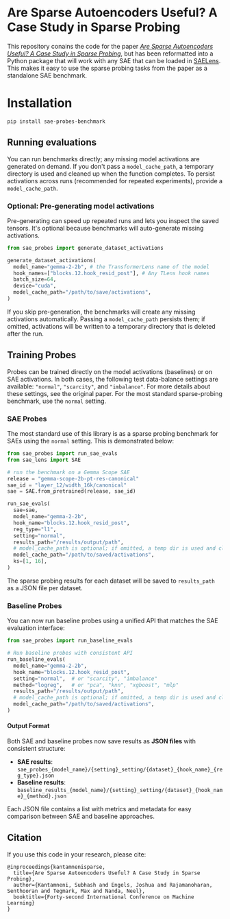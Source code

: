 # Are Sparse Autoencoders Useful? A Case Study in Sparse Probing

This repository conains the code for the paper [_Are Sparse Autoencoders Useful? A Case Study in Sparse Probing_](https://arxiv.org/pdf/2502.16681), but has been reformatted into a Python package that will work with any SAE that can be loaded in [SAELens](https://github.com/jbloomAus/SAELens). This makes it easy to use the sparse probing tasks from the paper as a standalone SAE benchmark.

# Installation

```
pip install sae-probes-benchmark
```

## Running evaluations

You can run benchmarks directly; any missing model activations are generated on demand. If you don't pass a `model_cache_path`, a temporary directory is used and cleaned up when the function completes. To persist activations across runs (recommended for repeated experiments), provide a `model_cache_path`.

### Optional: Pre-generating model activations

Pre-generating can speed up repeated runs and lets you inspect the saved tensors. It's optional because benchmarks will auto-generate missing activations.

```python
from sae_probes import generate_dataset_activations

generate_dataset_activations(
  model_name="gemma-2-2b", # the TransformerLens name of the model
  hook_names=["blocks.12.hook_resid_post"], # Any TLens hook names
  batch_size=64,
  device="cuda",
  model_cache_path="/path/to/save/activations",
)
```

If you skip pre-generation, the benchmarks will create any missing activations automatically. Passing a `model_cache_path` persists them; if omitted, activations will be written to a temporary directory that is deleted after the run.

## Training Probes

Probes can be trained directly on the model activations (baselines) or on SAE activations. In both cases, the following test data-balance settings are available: `"normal"`, `"scarcity"`, and `"imbalance"`. For more details about these settings, see the original paper. For the most standard sparse-probing benchmark, use the `normal` setting.

### SAE Probes

The most standard use of this library is as a sparse probing benchmark for SAEs using the `normal` setting. This is demonstrated below:

```python
from sae_probes import run_sae_evals
from sae_lens import SAE

# run the benchmark on a Gemma Scope SAE
release = "gemma-scope-2b-pt-res-canonical"
sae_id = "layer_12/width_16k/canonical"
sae = SAE.from_pretrained(release, sae_id)

run_sae_evals(
  sae=sae,
  model_name="gemma-2-2b",
  hook_name="blocks.12.hook_resid_post",
  reg_type="l1",
  setting="normal",
  results_path="/results/output/path",
  # model_cache_path is optional; if omitted, a temp dir is used and cleared after
  model_cache_path="/path/to/saved/activations",
  ks=[1, 16],
)
```

The sparse probing results for each dataset will be saved to `results_path` as a JSON file per dataset.

### Baseline Probes

You can now run baseline probes using a unified API that matches the SAE evaluation interface:

```python
from sae_probes import run_baseline_evals

# Run baseline probes with consistent API
run_baseline_evals(
  model_name="gemma-2-2b",
  hook_name="blocks.12.hook_resid_post",
  setting="normal",  # or "scarcity", "imbalance"
  method="logreg",   # or "pca", "knn", "xgboost", "mlp"
  results_path="/results/output/path",
  # model_cache_path is optional; if omitted, a temp dir is used and cleared after
  model_cache_path="/path/to/saved/activations",
)
```

#### Output Format

Both SAE and baseline probes now save results as **JSON files** with consistent structure:

- **SAE results**: `sae_probes_{model_name}/{setting}_setting/{dataset}_{hook_name}_{reg_type}.json`
- **Baseline results**: `baseline_results_{model_name}/{setting}_setting/{dataset}_{hook_name}_{method}.json`

Each JSON file contains a list with metrics and metadata for easy comparison between SAE and baseline approaches.

## Citation

If you use this code in your research, please cite:

```
@inproceedings{kantamnenisparse,
  title={Are Sparse Autoencoders Useful? A Case Study in Sparse Probing},
  author={Kantamneni, Subhash and Engels, Joshua and Rajamanoharan, Senthooran and Tegmark, Max and Nanda, Neel},
  booktitle={Forty-second International Conference on Machine Learning}
}
```
